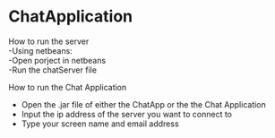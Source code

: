 # ChatApplication    
How to run the server    
-Using netbeans:    
-Open porject in netbeans    
-Run the chatServer file        

How to run the Chat Application    
- Open the .jar file of either the ChatApp or the the Chat Application    
- Input the ip address of the server you want to connect to    
- Type your screen name and email address   

                        
